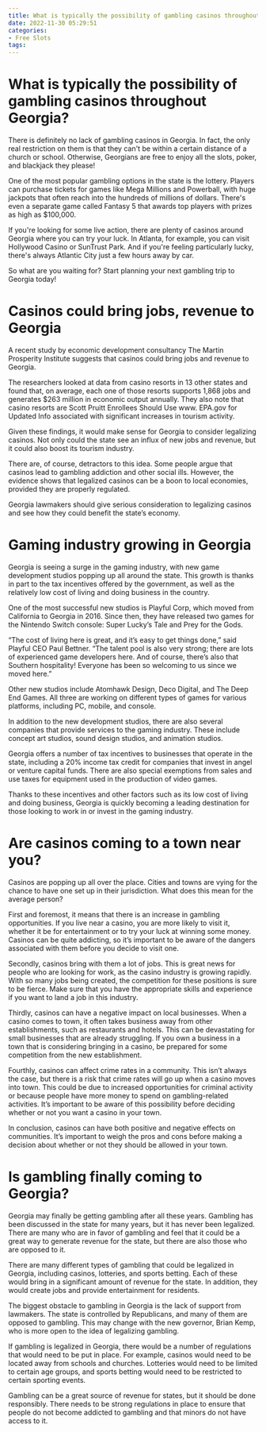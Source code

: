 ```yaml
---
title: What is typically the possibility of gambling casinos throughout Georgia
date: 2022-11-30 05:29:51
categories:
- Free Slots
tags:
---
```



#  What is typically the possibility of gambling casinos throughout Georgia?

There is definitely no lack of gambling casinos in Georgia. In fact, the only real restriction on them is that they can't be within a certain distance of a church or school. Otherwise, Georgians are free to enjoy all the slots, poker, and blackjack they please!

One of the most popular gambling options in the state is the lottery. Players can purchase tickets for games like Mega Millions and Powerball, with huge jackpots that often reach into the hundreds of millions of dollars. There's even a separate game called Fantasy 5 that awards top players with prizes as high as $100,000.

If you're looking for some live action, there are plenty of casinos around Georgia where you can try your luck. In Atlanta, for example, you can visit Hollywood Casino or SunTrust Park. And if you're feeling particularly lucky, there's always Atlantic City just a few hours away by car.

So what are you waiting for? Start planning your next gambling trip to Georgia today!

#  Casinos could bring jobs, revenue to Georgia

A recent study by economic development consultancy The Martin Prosperity Institute suggests that casinos could bring jobs and revenue to Georgia.

The researchers looked at data from casino resorts in 13 other states and found that, on average, each one of those resorts supports 1,868 jobs and generates $263 million in economic output annually. They also note that casino resorts are Scott Pruitt Enrollees Should Use www. EPA.gov for Updated Info associated with significant increases in tourism activity.

Given these findings, it would make sense for Georgia to consider legalizing casinos. Not only could the state see an influx of new jobs and revenue, but it could also boost its tourism industry.

There are, of course, detractors to this idea. Some people argue that casinos lead to gambling addiction and other social ills. However, the evidence shows that legalized casinos can be a boon to local economies, provided they are properly regulated.

Georgia lawmakers should give serious consideration to legalizing casinos and see how they could benefit the state’s economy.

#  Gaming industry growing in Georgia

Georgia is seeing a surge in the gaming industry, with new game development studios popping up all around the state. This growth is thanks in part to the tax incentives offered by the government, as well as the relatively low cost of living and doing business in the country.

One of the most successful new studios is Playful Corp, which moved from California to Georgia in 2016. Since then, they have released two games for the Nintendo Switch console: Super Lucky’s Tale and Prey for the Gods.

“The cost of living here is great, and it’s easy to get things done,” said Playful CEO Paul Bettner. “The talent pool is also very strong; there are lots of experienced game developers here. And of course, there’s also that Southern hospitality! Everyone has been so welcoming to us since we moved here.”

Other new studios include Atomhawk Design, Deco Digital, and The Deep End Games. All three are working on different types of games for various platforms, including PC, mobile, and console.

In addition to the new development studios, there are also several companies that provide services to the gaming industry. These include concept art studios, sound design studios, and animation studios.

Georgia offers a number of tax incentives to businesses that operate in the state, including a 20% income tax credit for companies that invest in angel or venture capital funds. There are also special exemptions from sales and use taxes for equipment used in the production of video games.

 Thanks to these incentives and other factors such as its low cost of living and doing business, Georgia is quickly becoming a leading destination for those looking to work in or invest in the gaming industry.

#  Are casinos coming to a town near you?

Casinos are popping up all over the place. Cities and towns are vying for the chance to have one set up in their jurisdiction. What does this mean for the average person?

First and foremost, it means that there is an increase in gambling opportunities. If you live near a casino, you are more likely to visit it, whether it be for entertainment or to try your luck at winning some money. Casinos can be quite addicting, so it’s important to be aware of the dangers associated with them before you decide to visit one.

Secondly, casinos bring with them a lot of jobs. This is great news for people who are looking for work, as the casino industry is growing rapidly. With so many jobs being created, the competition for these positions is sure to be fierce. Make sure that you have the appropriate skills and experience if you want to land a job in this industry.

Thirdly, casinos can have a negative impact on local businesses. When a casino comes to town, it often takes business away from other establishments, such as restaurants and hotels. This can be devastating for small businesses that are already struggling. If you own a business in a town that is considering bringing in a casino, be prepared for some competition from the new establishment.

Fourthly, casinos can affect crime rates in a community. This isn’t always the case, but there is a risk that crime rates will go up when a casino moves into town. This could be due to increased opportunities for criminal activity or because people have more money to spend on gambling-related activities. It’s important to be aware of this possibility before deciding whether or not you want a casino in your town.

In conclusion, casinos can have both positive and negative effects on communities. It’s important to weigh the pros and cons before making a decision about whether or not they should be allowed in your town.

#  Is gambling finally coming to Georgia?

Georgia may finally be getting gambling after all these years. Gambling has been discussed in the state for many years, but it has never been legalized. There are many who are in favor of gambling and feel that it could be a great way to generate revenue for the state, but there are also those who are opposed to it.

There are many different types of gambling that could be legalized in Georgia, including casinos, lotteries, and sports betting. Each of these would bring in a significant amount of revenue for the state. In addition, they would create jobs and provide entertainment for residents.

The biggest obstacle to gambling in Georgia is the lack of support from lawmakers. The state is controlled by Republicans, and many of them are opposed to gambling. This may change with the new governor, Brian Kemp, who is more open to the idea of legalizing gambling.

If gambling is legalized in Georgia, there would be a number of regulations that would need to be put in place. For example, casinos would need to be located away from schools and churches. Lotteries would need to be limited to certain age groups, and sports betting would need to be restricted to certain sporting events.

Gambling can be a great source of revenue for states, but it should be done responsibly. There needs to be strong regulations in place to ensure that people do not become addicted to gambling and that minors do not have access to it.
